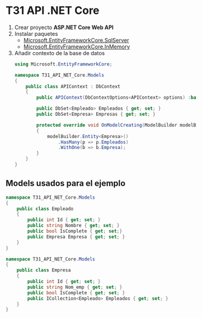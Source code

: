 # T31 API .NET Core 
1. Crear proyecto **ASP.NET Core Web API**
2. Instalar paquetes
    - [Microsoft.EntityFrameworkCore.SqlServer](https://www.nuget.org/packages/Microsoft.EntityFrameworkCore.SqlServer/7.0.10)
    - [Microsoft.EntityFrameworkCore.InMemory](https://www.nuget.org/packages/Microsoft.EntityFrameworkCore.InMemory/7.0.10)
3. Añadir contexto de la base de datos
    ```csharp
    using Microsoft.EntityFrameworkCore;

    namespace T31_API_NET_Core.Models
    {
        public class APIContext : DbContext
        {
            public APIContext(DbContextOptions<APIContext> options) :base(options) { }

            public DbSet<Empleado> Empleados { get; set; }
            public DbSet<Empresa> Empresas { get; set; }

            protected override void OnModelCreating(ModelBuilder modelBuilder)
            {
                modelBuilder.Entity<Empresa>()
                    .HasMany(p => p.Empleados)
                    .WithOne(b => b.Empresa);
            }
        }
    }
    ```

## Models usados para el ejemplo
```csharp
namespace T31_API_NET_Core.Models
{
    public class Empleado
    {
        public int Id { get; set; }
        public string Nombre { get; set; }
        public bool IsComplete { get; set;}
        public Empresa Empresa { get; set; }
    }
}
```

```csharp
namespace T31_API_NET_Core.Models
{
    public class Empresa
    {
        public int Id { get; set; }
        public string Nom_emp { get; set; }
        public bool IsComplete { get; set; }
        public ICollection<Empleado> Empleados { get; set; }
    }
}

```